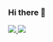 ### Hi there 👋

  
<div class="inline-block">
  <a href="https://github.com/anuraghazra/github-readme-stats style="width:250"">
    <img src="https://github-readme-stats.vercel.app/api?username=EstherBear&count_private=true&show_icons=true" />
  </a>
  <a href="https://git.io/streak-stats" style="width:250">
    <img src="https://github-readme-streak-stats.herokuapp.com/?user=EstherBear" />
  </a>
</div>


<!--
**EstherBear/EstherBear** is a ✨ _special_ ✨ repository because its `README.md` (this file) appears on your GitHub profile.

Here are some ideas to get you started:

- 🔭 I’m currently working on ...
- 🌱 I’m currently learning ...
- 👯 I’m looking to collaborate on ...
- 🤔 I’m looking for help with ...
- 💬 Ask me about ...
- 📫 How to reach me: ...
- 😄 Pronouns: ...
- ⚡ Fun fact: ...
-->
